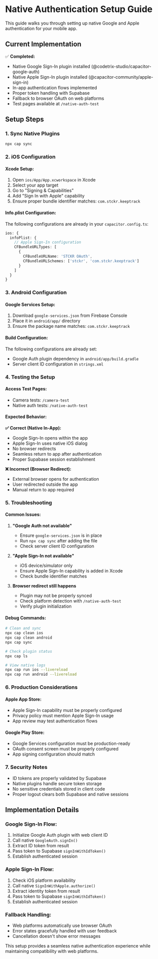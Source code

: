 # Native Authentication Setup Guide

This guide walks you through setting up native Google and Apple authentication for your mobile app.

## Current Implementation

✅ **Completed:**
- Native Google Sign-In plugin installed (@codetrix-studio/capacitor-google-auth)
- Native Apple Sign-In plugin installed (@capacitor-community/apple-sign-in)
- In-app authentication flows implemented
- Proper token handling with Supabase
- Fallback to browser OAuth on web platforms
- Test pages available at `/native-auth-test`

## Setup Steps

### 1. Sync Native Plugins
```bash
npx cap sync
```

### 2. iOS Configuration

#### Xcode Setup:
1. Open `ios/App/App.xcworkspace` in Xcode
2. Select your app target
3. Go to "Signing & Capabilities"
4. Add "Sign In with Apple" capability
5. Ensure proper bundle identifier matches: `com.stckr.keeptrack`

#### Info.plist Configuration:
The following configurations are already in your `capacitor.config.ts`:
```typescript
ios: {
  infoPlist: {
    // Apple Sign-In configuration
    CFBundleURLTypes: [
      {
        CFBundleURLName: 'STCKR OAuth',
        CFBundleURLSchemes: ['stckr', 'com.stckr.keeptrack']
      }
    ]
  }
}
```

### 3. Android Configuration

#### Google Services Setup:
1. Download `google-services.json` from Firebase Console
2. Place it in `android/app/` directory
3. Ensure the package name matches: `com.stckr.keeptrack`

#### Build Configuration:
The following configurations are already set:
- Google Auth plugin dependency in `android/app/build.gradle`
- Server client ID configuration in `strings.xml`

### 4. Testing the Setup

#### Access Test Pages:
- Camera tests: `/camera-test`
- Native auth tests: `/native-auth-test`

#### Expected Behavior:

**✅ Correct (Native In-App):**
- Google Sign-In opens within the app
- Apple Sign-In uses native iOS dialog
- No browser redirects
- Seamless return to app after authentication
- Proper Supabase session establishment

**❌ Incorrect (Browser Redirect):**
- External browser opens for authentication
- User redirected outside the app
- Manual return to app required

### 5. Troubleshooting

#### Common Issues:

1. **"Google Auth not available"**
   - Ensure `google-services.json` is in place
   - Run `npx cap sync` after adding the file
   - Check server client ID configuration

2. **"Apple Sign-In not available"**
   - iOS device/simulator only
   - Ensure Apple Sign-In capability is added in Xcode
   - Check bundle identifier matches

3. **Browser redirect still happens**
   - Plugin may not be properly synced
   - Check platform detection with `/native-auth-test`
   - Verify plugin initialization

#### Debug Commands:
```bash
# Clean and sync
npx cap clean ios
npx cap clean android
npx cap sync

# Check plugin status
npx cap ls

# View native logs
npx cap run ios --livereload
npx cap run android --livereload
```

### 6. Production Considerations

#### Apple App Store:
- Apple Sign-In capability must be properly configured
- Privacy policy must mention Apple Sign-In usage
- App review may test authentication flows

#### Google Play Store:
- Google Services configuration must be production-ready
- OAuth consent screen must be properly configured
- App signing configuration should match

### 7. Security Notes

- ID tokens are properly validated by Supabase
- Native plugins handle secure token storage
- No sensitive credentials stored in client code
- Proper logout clears both Supabase and native sessions

## Implementation Details

### Google Sign-In Flow:
1. Initialize Google Auth plugin with web client ID
2. Call native `GoogleAuth.signIn()`
3. Extract ID token from result
4. Pass token to Supabase `signInWithIdToken()`
5. Establish authenticated session

### Apple Sign-In Flow:
1. Check iOS platform availability
2. Call native `SignInWithApple.authorize()`
3. Extract identity token from result
4. Pass token to Supabase `signInWithIdToken()`
5. Establish authenticated session

### Fallback Handling:
- Web platforms automatically use browser OAuth
- Error states gracefully handled with user feedback
- Cancellation doesn't show error messages

This setup provides a seamless native authentication experience while maintaining compatibility with web platforms.